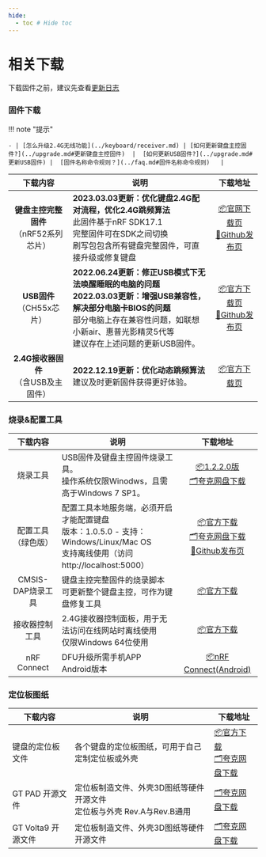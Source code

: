 ```yaml
---
hide:
  - toc # Hide toc
---
```


相关下载
==========

下载固件之前，建议先查看[更新日志](../changelog.md)

### 固件下载

!!! note "提示"

    - | [怎么升级2.4G无线功能](../keyboard/receiver.md) | [如何更新键盘主控固件?](../upgrade.md#更新键盘主控固件)  |  [如何更新USB固件?](../upgrade.md#更新USB固件) |  [固件名称命令规则？](../faq.md#固件名称命令规则)   |  

| 下载内容   | 说明  | 下载地址 |
| :------------:|  ------------| :------------: |
| <b> 键盘主控完整固件</b> <br>（nRF52系列芯片）|  <b>2023.03.03更新：优化键盘2.4G配对流程，优化2.4G跳频算法</b> <br>此固件基于nRF SDK17.1 <br> 完整固件可在SDK之间切换 <br> 刷写包包含所有键盘完整固件，可直接升级或修复键盘 | <a href="https://down.glab.online:5550/Glab3.1/" class="button">📦官网下载页</a> <br> <a href="https://github.com/genokolar/nrf52-keyboard/releases" class="button">🧱Github发布页</a>|
| <b>USB固件</b><br>（CH55x芯片） | <b>2022.06.24更新：修正USB模式下无法唤醒睡眠的电脑的问题 </b> <br><b>2022.03.03更新：增强USB兼容性，解决部分电脑卡BIOS的问题 </b> <br> 部分电脑上存在兼容性问题，如联想小新air、惠普光影精灵5代等 <br> 建议存在上述问题的更新USB固件。 |<a href="https://down.glab.online:5550/ch554" class="button">📦官方下载页</a> <br> <a href="https://github.com/genokolar/nrf52-keyboard/releases/" class="button">🧱Github发布页</a>|
| <b>2.4G接收器固件</b><br>（含USB及主固件） | <b>2022.12.19更新：优化动态跳频算法 </b> <br> 建议及时更新固件获得更好体验。 |<a href="https://down.glab.online:5550/receiver" class="button">📦官方下载页</a> |



###  烧录&配置工具

| 下载内容   | 说明  | 下载地址 |
| :------------:|  ------------| :------------: |
| 烧录工具 | USB固件及键盘主控固件烧录工具。<br>操作系统仅限Winodws，且需高于Windows 7 SP1。 | <a href="https://down.glab.online:5550/wch_nrf_burner_setup_1.2.2.0.exe" class="button">📦1.2.2.0版</a><br><a href="https://pan.quark.cn/s/f522c75494dc" class="button">🗂️夸克网盘下载</a> |
| 配置工具（绿色版） | 配置工具本地服务端，必须开启才能配置键盘<br>版本：1.0.5.0 - 支持：Windows/Linux/Mac OS<br>支持离线使用（访问http://localhost:5000） | <a href="https://down.glab.online:5550/lkb-configurator" class="button">📦官方下载</a><br><a href="https://pan.quark.cn/s/5ad4827075c6" class="button">🗂️夸克网盘下载</a><br><a href="https://github.com/Lotlab/lkb-configurator/releases" class="button">🧱Github发布页</a> |
| CMSIS-DAP烧录工具 | 键盘主控完整固件的烧录脚本<br> 可更新整个键盘主控，可作为键盘修复工具| <a href="https://down.glab.online:5550/Glab3.1/cmsis" class="button" title="可直接刷写固件的刷写包">📦官方下载</a> |
| 接收器控制工具 | 2.4G接收器控制面板，用于无法访问在线网站时离线使用<br>仅限Windows 64位使用 |<a href="https://down.glab.online:5550/receiver//ControlPanel 1.0.0.exe" class="button">📦官方下载</a>|
| nRF Connect | DFU升级所需手机APP<br>Android版本 |<a href="https://down.glab.online:5550/nRF.Connect.4.26.0.apk" class="button">📦nRF Connect(Android)</a>|

### 定位板图纸

| 下载内容   | 说明  | 下载地址 |
| ------------|  ------------| ------------ |
| 键盘的定位板文件 | 各个键盘的定位板图纸，可用于自己定制定位板或外壳 |<a href="https://down.glab.online:5550/dxf" class="button">📦官方下载</a> <br> <a href="https://pan.quark.cn/s/1d8c704f258b" class="button">🗂️夸克网盘下载</a>|
| GT PAD 开源文件 | 定位板制造文件、外壳3D图纸等硬件开源文件 <br> 定位板与外壳 Rev.A与Rev.B通用|<a href="https://pan.quark.cn/s/06f954c" class="button">🗂️夸克网盘下载</a>|
| GT Volta9 开源文件 | 定位板制造文件、外壳3D图纸等硬件开源文件 | <a href="https://pan.quark.cn/s/1083e26f2c6f" class="button">🗂️夸克网盘下载</a>|

